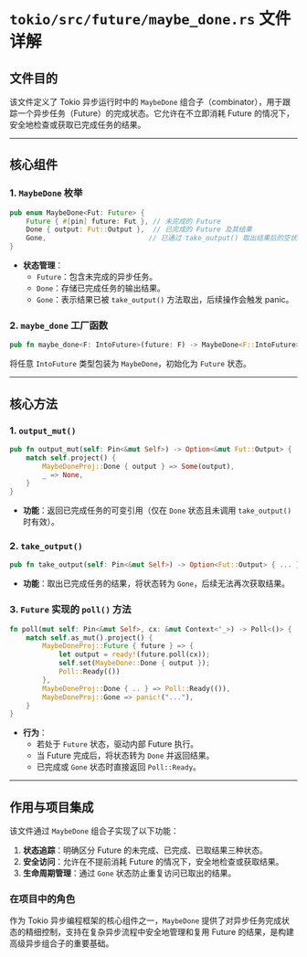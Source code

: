 # `tokio/src/future/maybe_done.rs` 文件详解

## 文件目的
该文件定义了 Tokio 异步运行时中的 `MaybeDone` 组合子（combinator），用于跟踪一个异步任务（Future）的完成状态。它允许在不立即消耗 Future 的情况下，安全地检查或获取已完成任务的结果。

---

## 核心组件

### 1. `MaybeDone` 枚举
```rust
pub enum MaybeDone<Fut: Future> {
    Future { #[pin] future: Fut }, // 未完成的 Future
    Done { output: Fut::Output },  // 已完成的 Future 及其结果
    Gone,                         // 已通过 take_output() 取出结果后的空状态
}
```
- **状态管理**：
  - `Future`：包含未完成的异步任务。
  - `Done`：存储已完成任务的输出结果。
  - `Gone`：表示结果已被 `take_output()` 方法取出，后续操作会触发 panic。

### 2. `maybe_done` 工厂函数
```rust
pub fn maybe_done<F: IntoFuture>(future: F) -> MaybeDone<F::IntoFuture> { ... }
```
将任意 `IntoFuture` 类型包装为 `MaybeDone`，初始化为 `Future` 状态。

---

## 核心方法

### 1. `output_mut()`
```rust
pub fn output_mut(self: Pin<&mut Self>) -> Option<&mut Fut::Output> {
    match self.project() {
        MaybeDoneProj::Done { output } => Some(output),
        _ => None,
    }
}
```
- **功能**：返回已完成任务的可变引用（仅在 `Done` 状态且未调用 `take_output()` 时有效）。

### 2. `take_output()`
```rust
pub fn take_output(self: Pin<&mut Self>) -> Option<Fut::Output> { ... }
```
- **功能**：取出已完成任务的结果，将状态转为 `Gone`，后续无法再次获取结果。

### 3. `Future` 实现的 `poll()` 方法
```rust
fn poll(mut self: Pin<&mut Self>, cx: &mut Context<'_>) -> Poll<()> {
    match self.as_mut().project() {
        MaybeDoneProj::Future { future } => {
            let output = ready!(future.poll(cx));
            self.set(MaybeDone::Done { output });
            Poll::Ready(())
        },
        MaybeDoneProj::Done { .. } => Poll::Ready(()),
        MaybeDoneProj::Gone => panic!("..."),
    }
}
```
- **行为**：
  - 若处于 `Future` 状态，驱动内部 Future 执行。
  - 当 Future 完成后，将状态转为 `Done` 并返回结果。
  - 已完成或 `Gone` 状态时直接返回 `Poll::Ready`。

---

## 作用与项目集成
该文件通过 `MaybeDone` 组合子实现了以下功能：
1. **状态追踪**：明确区分 Future 的未完成、已完成、已取结果三种状态。
2. **安全访问**：允许在不提前消耗 Future 的情况下，安全地检查或获取结果。
3. **生命周期管理**：通过 `Gone` 状态防止重复访问已取出的结果。

### 在项目中的角色
作为 Tokio 异步编程框架的核心组件之一，`MaybeDone` 提供了对异步任务完成状态的精细控制，支持在复杂异步流程中安全地管理和复用 Future 的结果，是构建高级异步组合子的重要基础。

